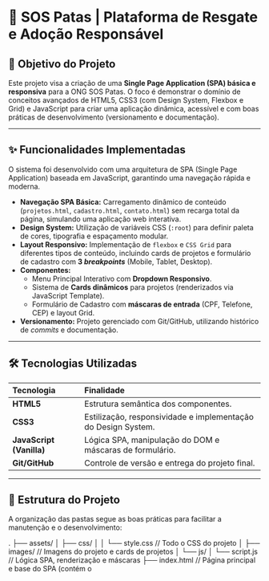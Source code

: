 # 💜 SOS Patas | Plataforma de Resgate e Adoção Responsável

## 🎯 Objetivo do Projeto

Este projeto visa a criação de uma **Single Page Application (SPA) básica e responsiva** para a ONG SOS Patas. O foco é demonstrar o domínio de conceitos avançados de HTML5, CSS3 (com Design System, Flexbox e Grid) e JavaScript para criar uma aplicação dinâmica, acessível e com boas práticas de desenvolvimento (versionamento e documentação).

---

## ✨ Funcionalidades Implementadas

O sistema foi desenvolvido com uma arquitetura de SPA (Single Page Application) baseada em JavaScript, garantindo uma navegação rápida e moderna.

* **Navegação SPA Básica:** Carregamento dinâmico de conteúdo (`projetos.html`, `cadastro.html`, `contato.html`) sem recarga total da página, simulando uma aplicação web interativa.
* **Design System:** Utilização de variáveis CSS (`:root`) para definir paleta de cores, tipografia e espaçamento modular.
* **Layout Responsivo:** Implementação de `flexbox` e `CSS Grid` para diferentes tipos de conteúdo, incluindo cards de projetos e formulário de cadastro com **3 *breakpoints*** (Mobile, Tablet, Desktop).
* **Componentes:**
    * Menu Principal Interativo com **Dropdown Responsivo**.
    * Sistema de **Cards dinâmicos** para projetos (renderizados via JavaScript Template).
    * Formulário de Cadastro com **máscaras de entrada** (CPF, Telefone, CEP) e layout Grid.
* **Versionamento:** Projeto gerenciado com Git/GitHub, utilizando histórico de *commits* e documentação.

---

## 🛠️ Tecnologias Utilizadas

| Tecnologia | Finalidade |
| :--- | :--- |
| **HTML5** | Estrutura semântica dos componentes. |
| **CSS3** | Estilização, responsividade e implementação do Design System. |
| **JavaScript (Vanilla)** | Lógica SPA, manipulação do DOM e máscaras de formulário. |
| **Git/GitHub** | Controle de versão e entrega do projeto final. |

---

## 📂 Estrutura do Projeto

A organização das pastas segue as boas práticas para facilitar a manutenção e o desenvolvimento:

. ├── assets/ │ ├── css/ │ │ └── style.css // Todo o CSS do projeto │ ├── images/ // Imagens do projeto e cards de projetos │ └── js/ │ └── script.js // Lógica SPA, renderização e máscaras ├── index.html // Página principal e base do SPA (contém o <template>) ├── projetos.html // Conteúdo principal injetado pelo SPA (<main>) ├── cadastro.html // Conteúdo principal injetado pelo SPA (<main>) ├── contato.html // Conteúdo principal injetado pelo SPA (<main>) └── README.md // Documentação Técnica (este arquivo)


---

## ⚙️ Como Executar o Projeto Localmente

1.  **Clone o Repositório:**
    ```bash
    git clone [https://github.com/rubia-cavalcante/site-ong-sos-patas-css.git](https://github.com/rubia-cavalcante/site-ong-sos-patas-css.git)
    ```
2.  **Entre na Pasta:**
    ```bash
    cd site-ong-sos-patas-css
    ```
3.  **Abra:** Simplesmente abra o arquivo `index.html` em seu navegador ou use uma extensão de servidor local (como o Live Server do VS Code).

---

## 🤝 Contribuições (Registro de Versionamento)

Este projeto segue um histórico de *commits* organizado para facilitar a colaboração e rastreamento de mudanças.

| Tipo de Commit | Exemplo de Uso |
| :--- | :--- |
| **feat:** | Implementação de uma nova funcionalidade (ex: `feat: Implementação do sistema SPA básica`). |
| **fix:** | Correção de um bug (ex: `fix: Corrigido erro 404 ao carregar projetos`). |
| **style:** | Alterações relacionadas a formatação ou estilos (ex: `style: Ajuste na quebra de linha do rodapé`). |
| **refactor:** | Refatoração de código sem mudança de funcionalidade. |
| **docs:** | Alterações na documentação (ex: `docs: Atualização do README`). |
